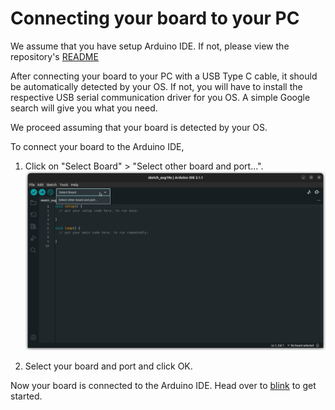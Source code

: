 # Connecting your board to your PC

We assume that you have setup Arduino IDE. If not, please view the repository's [README](../README.md)

After connecting your board to your PC with a USB Type C cable, it should be automatically detected by your OS. If not, you will have to install the respective USB serial communication driver for you OS. A simple Google search will give you what you need.

We proceed assuming that your board is detected by your OS.

To connect your board to the Arduino IDE,

1. Click on "Select Board" > "Select other board and port...".
	![Click on "Select Board"](../assets/select_board.png)

1. Select your board and port and click OK.

Now your board is connected to the Arduino IDE. Head over to [blink](led_blink/README.md) to get started.
	
